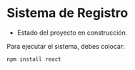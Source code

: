 <h1> Sistema de Registro</h1>

- Estado del proyecto en construcción.

Para ejecutar el sistema, debes colocar:

```npm install react```
